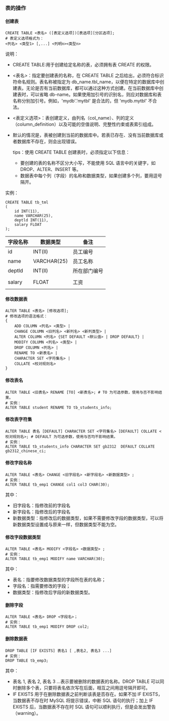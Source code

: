 ### 表的操作

#### 创建表

```shell
CREATE TABLE <表名> ([表定义选项])[表选项][分区选项];
# 表定义选项格式为：
<列名> <类型1> [,...] <列明n><类型n>
```

说明：

-   CREATE TABLE:用于创建给定名称的表，必须拥有表 CREATE 的权限。
-   <表名>：指定要创建表的名称，在 CREATE TABLE 之后给出，必须符合标识符命名规则。表名称被指定为 db_name.tbl_name，以便在特定的数据库中创建表。无论是否有当前数据库，都可以通过这种方式创建。在当前数据库中创建表时，可以省略 db-name。如果使用加引号的识别名，则应对数据库和表名称分别加引号。例如，'mydb'.'mytbl' 是合法的，但 'mydb.mytbl' 不合法。
-   <表定义选项>：表创建定义，由列名（col_name）、列的定义（column_definition）以及可能的空值说明、完整性约束或表索引组成。
-   默认的情况是，表被创建到当前的数据库中。若表已存在、没有当前数据库或者数据库不存在，则会出现错误。

    tips：使用 CREATE TABLE 创建表时，必须指定以下信息：

    -   要创建的表的名称不区分大小写，不能使用 SQL 语言中的关键字，如 DROP、ALTER、INSERT 等。
    -   数据表中每个列（字段）的名称和数据类型，如果创建多个列，要用逗号隔开。

实例：

```shell
CREATE TABLE tb_tml
(
    id INT(11),
    name VARCHAR(25),
    deptld INT(11),
    salary FLOAT
);
```

| 字段名称 | 数据类型    | 备注         |
| -------- | ----------- | ------------ |
| id       | INT(ll)     | 员工编号     |
| name     | VARCHAR(25) | 员工名称     |
| deptld   | INT(ll)     | 所在部门编号 |
|          |
| salary   | FLOAT       | 工资         |
|          |

#### 修改数据表

```shell
ALTER TABLE <表名> [修改选项];
# 修改选项的语法格式：
{
    ADD COLUMN <列名> <类型> |
    CHANGE COLUMN <旧列名> <新列名> <新列类型> |
    ALTER COLUMN <列名> {SET DEFAULT <默认值> | DROP DEFAULT} |
    MODIFY COLUMN <列名> <类型> |
    DROP COLUMN <列名> |
    RENAME TO <新表名> |
    CHARACTER SET <字符集名> |
    COLLATE <校对规则名>
}
```

#### 修改表名

```shell
ALTER TABLE <旧表名> RENAME [TO] <新表名>; # TO 为可选参数，使用与否不影响结果。
# 实例：
ALTER TABLE student RENAME TO tb_students_info;
```

#### 修改表字符集

```shell
ALTER TABLE 表名 [DEFAULT] CHARACTER SET <字符集名> [DEFAULT] COLLATE <校对规则名>; # DEFAULT 为可选参数，使用与否均不影响结果。
# 实例：
ALTER TABLE tb_students_info CHARACTER SET gb2312  DEFAULT COLLATE gb2312_chinese_ci;
```

#### 修改字段名称

```shell
ALTER TABLE <表名> CHANGE <旧字段名> <新字段名> <新数据类型> ;
# 实例：
ALTER TABLE tb_emp1 CHANGE col1 col3 CHAR(30);
```

其中：

-   旧字段名：指修改前的字段名
-   新字段名：指修改后的字段名
-   新数据类型：指修改后的数据类型，如果不需要修改字段的数据类型，可以将新数据类型设置成与原来一样，但数据类型不能为空。

#### 修改字段数据类型

```shell
ALTER TABLE <表名> MODIFY <字段名> <数据类型> ;
# 实例：
ALTER TABLE tb_emp1 MODIFY name VARCHAR(30);
```

其中：

-   表名：指要修改数据类型的字段所在表的名称；
-   字段名：指需要修改的字段；
-   数据类型：指修改后字段的新数据类型。

#### 删除字段

```shell
ALTER TABLE <表名> DROP <字段名>；
# 实例：
ALTER TABLE tb_emp1 MODIFY DROP col2;
```

#### 删除数据表

```shell
DROP TABLE [IF EXISTS] 表名1 [ ,表名2, 表名3 ...]
# 实例：
DROP TABLE tb_emp3;
```

其中：

-   表名 1, 表名 2, 表名 3 ...表示要被删除的数据表的名称。DROP TABLE 可以同时删除多个表，只要将表名依次写在后面，相互之间用逗号隔开即可。
-   IF EXISTS 用于在删除数据表之前判断该表是否存在。如果不加 IF EXISTS，当数据表不存在时 MySQL 将提示错误，中断 SQL 语句的执行；加上 IF EXISTS 后，当数据表不存在时 SQL 语句可以顺利执行，但是会发出警告（warning）。
